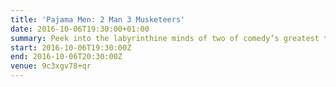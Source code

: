 ```yaml
---
title: 'Pajama Men: 2 Man 3 Musketeers'
date: 2016-10-06T19:30:00+01:00
summary: Peek into the labyrinthine minds of two of comedy’s greatest talents with an audacious show packed with new, dizzyingly hilarious characters.
start: 2016-10-06T19:30:00Z
end: 2016-10-06T20:30:00Z
venue: 9c3xgv78+qr
---
```


